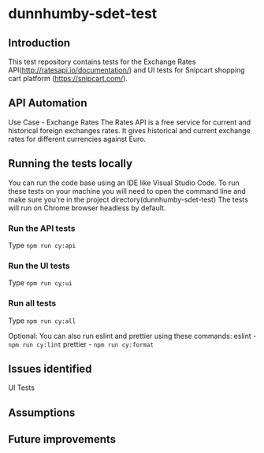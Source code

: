 # dunnhumby-sdet-test

## Introduction
This test repository contains tests for the Exchange Rates API(http://ratesapi.io/documentation/) and UI tests for Snipcart shopping cart platform (https://snipcart.com/). 

## API Automation
Use Case - Exchange Rates 
The Rates API is a free service for current and historical foreign exchanges rates. It gives historical and current exchange rates for different currencies against Euro.

## Running the tests locally
You can run the code base using an IDE like Visual Studio Code.
To run these tests on your machine you will need to open the command line and make sure you're in the project directory(dunnhumby-sdet-test)
The tests will run on Chrome browser headless by default.

### Run the API tests

Type ```npm run cy:api```

### Run the UI tests

Type ```npm run cy:ui```

### Run all tests

Type ```npm run cy:all```

Optional:
You can also run eslint and prettier using these commands:
eslint - ```npm run cy:lint```
prettier - ```npm run cy:format```





## Issues identified
UI Tests

## Assumptions

## Future improvements

